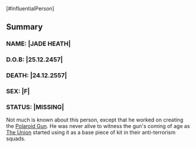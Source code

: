 [#InfluentialPerson]

## Summary

### NAME: |JADE HEATH|
### D.O.B: |25.12.2457|
### DEATH: |24.12.2557|
### SEX: |F|
### STATUS: |MISSING|

Not much is known about this person, except that he worked on creating the [Polaroid Gun](../Items/Weapons/Energy/Polaroid%20Gun.md). He was never alive to witness the gun's coming of age as [The Union](../Factions/The%20Union.md) started using it as a base piece of kit in their anti-terrorism squads.